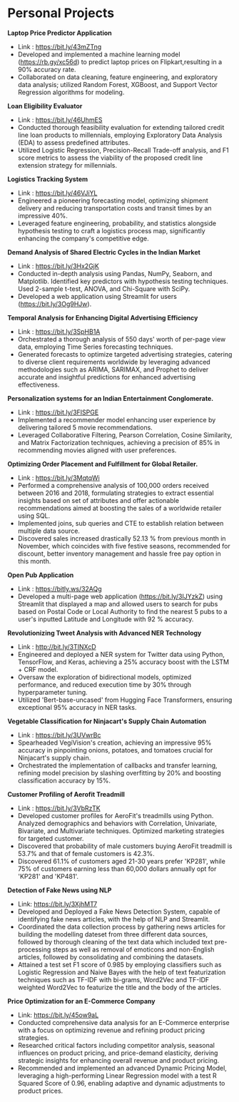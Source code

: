# Personal Projects


 **Laptop Price Predictor Application**
 
 * Link : https://bit.ly/43mZTng
 * Developed and implemented a machine learning model (https://rb.gy/xc56d) to predict laptop prices on Flipkart,resulting in a 90% accuracy rate.
 * Collaborated on data cleaning, feature engineering, and exploratory data analysis; utilized Random Forest, XGBoost, and Support Vector Regression algorithms for modeling.

 **Loan Eligibility Evaluator**
 
 * Link : https://bit.ly/46UhmES
 * Conducted thorough feasibility evaluation for extending tailored credit line loan products to millennials, employing Exploratory Data Analysis (EDA) to assess predefined attributes.
* Utilized Logistic Regression, Precision-Recall Trade-off analysis, and F1 score metrics to assess the viability of the proposed credit
 line extension strategy for millennials.

**Logistics Tracking System**

 * Link : https://bit.ly/46VJiYL
 * Engineered a pioneering forecasting model, optimizing shipment delivery and reducing transportation costs and transit times by an impressive 40%.
 * Leveraged feature engineering, probability, and statistics alongside hypothesis testing to craft a logistics process map, significantly enhancing the company's competitive edge.

 **Demand Analysis of Shared Electric Cycles in the Indian Market**
 
 * Link : https://bit.ly/3Hx2GjK
 * Conducted in-depth analysis using Pandas, NumPy, Seaborn, and Matplotlib. Identified key predictors with hypothesis testing
 techniques. Used 2-sample t-test, ANOVA, and Chi-Square with SciPy.
 * Developed a web application using Streamlit for users (https://bit.ly/3Og9HJw).

 **Temporal Analysis for Enhancing Digital Advertising Efficiency**
 
 * Link : https://bit.ly/3SpHB1A
 * Orchestrated a thorough analysis of 550 days' worth of per-page view data, employing Time Series forecasting techniques.
 * Generated forecasts to optimize targeted advertising strategies, catering to diverse client requirements worldwide by leveraging
 advanced methodologies such as ARIMA, SARIMAX, and Prophet to deliver accurate and insightful predictions for enhanced
 advertising effectiveness.


 **Personalization systems for an Indian Entertainment Conglomerate.**
 
 * Link : https://bit.ly/3FISPGE
 * Implemented a recommender model enhancing user experience by delivering tailored 5 movie recommendations.
 * Leveraged Collaborative Filtering, Pearson Correlation, Cosine Similarity, and Matrix Factorization techniques, achieving a precision of 85% in recommending movies aligned with user preferences.


 
 **Optimizing Order Placement and Fulfillment for Global Retailer.**
 
 * Link : https://bit.ly/3MqtqWi
 * Performed a comprehensive analysis of 100,000 orders received between 2016 and 2018, formulating strategies to extract essential insights based on set of attributes and offer actionable recommendations aimed at boosting the sales of a worldwide retailer using SQL.
 * Implemented joins, sub queries and CTE to establish relation between multiple data source.
 * Discovered sales increased drastically 52.13 % from previous month in November, which coincides with five festive seasons, recommended for discount, better inventory management and hassle free pay option in this month.

   
 **Open Pub Application**
 
 * Link : https://bitly.ws/32AQg
 * Developed a multi-page web application (https://bit.ly/3IJYzkZ) using Streamlit that displayed a map and allowed users to search for
 pubs based on Postal Code or Local Authority to find the nearest 5 pubs to a user's inputted Latitude and Longitude with 92 % accuracy.

 **Revolutionizing Tweet Analysis with Advanced NER Technology**
 
 * Link : http://bit.ly/3TINXcD
 * Engineered and deployed a NER system for Twitter data using Python, TensorFlow, and Keras, achieving a 25% accuracy boost with  the LSTM + CRF model.
 * Oversaw the exploration of bidirectional models, optimized performance, and reduced execution time by 30% through hyperparameter
 tuning.
 * Utilized 'Bert-base-uncased' from Hugging Face Transformers, ensuring exceptional 95% accuracy in NER tasks.
   
 **Vegetable Classification for Ninjacart's Supply Chain Automation**
 * Link : https://bit.ly/3UVwrBc
 * Spearheaded VegiVision's creation, achieving an impressive 95% accuracy in pinpointing onions, potatoes, and tomatoes crucial for
 Ninjacart's supply chain.
 * Orchestrated the implementation of callbacks and transfer learning, refining model precision by slashing overfitting by 20% and
 boosting classification accuracy by 15%.

**Customer Profiling of Aerofit Treadmill**
* Link : https://bit.ly/3VbRzTK
* Developed customer profiles for AeroFit's treadmills using Python. Analyzed demographics and behaviors with Correlation, Univariate, Bivariate, and Multivariate techniques. Optimized marketing strategies for targeted customer.
* Discovered that probability of male customers buying AeroFit treadmill is 53.7% and that of female customers is 42.3%.
* Discovered 61.1% of customers aged 21-30 years prefer 'KP281', while 75% of customers earning less than 60,000 dollars annually opt for 'KP281' and 'KP481'.

**Detection of Fake News using NLP**
* Link: https://bit.ly/3XjhMT7
* Developed and Deployed a Fake News Detection System, capable of identifying fake news articles, with the help of NLP and Streamlit.
* Coordinated the data collection process by gathering news articles for building the modelling dateset from three different data sources, followed by thorough cleaning of the text data which included text pre-processing steps as well as removal of emoticons and non-English articles, followed by consolidating and combining the datasets.
* Attained a test set F1 score of 0.985 by employing classifiers such as Logistic Regression and Naive Bayes with the help of text featurization techniques such as TF-IDF with bi-grams, Word2Vec and TF-IDF weighted Word2Vec to featurize the title and the body of the articles.
  
**Price Optimization for an E-Commerce Company**
* Link: https://bit.ly/45ow9aL
* Conducted comprehensive data analysis for an E-Commerce enterprise with a focus on optimizing revenue and refining product pricing strategies.
* Researched critical factors including competitor analysis, seasonal influences on product pricing, and price-demand elasticity, deriving strategic insights for enhancing overall revenue and product pricing.
* Recommended and implemented an advanced Dynamic Pricing Model, leveraging a high-performing Linear Regression model with a test R Squared Score of 0.96, enabling adaptive and dynamic adjustments to product prices.

